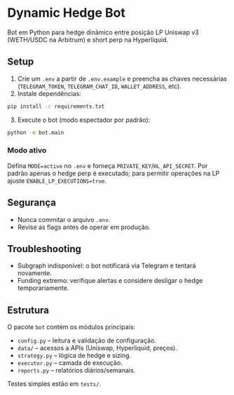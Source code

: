 # Dynamic Hedge Bot

Bot em Python para hedge dinâmico entre posição LP Uniswap v3 (WETH/USDC na Arbitrum) e short perp na Hyperliquid.

## Setup

1. Crie um `.env` a partir de `.env.example` e preencha as chaves necessárias (`TELEGRAM_TOKEN`, `TELEGRAM_CHAT_ID`, `WALLET_ADDRESS`, etc).
2. Instale dependências:

```bash
pip install -r requirements.txt
```

3. Execute o bot (modo espectador por padrão):

```bash
python -m bot.main
```

### Modo ativo

Defina `MODE=active` no `.env` e forneça `PRIVATE_KEY`/`HL_API_SECRET`. Por padrão apenas o hedge perp é executado; para permitir operações na LP ajuste `ENABLE_LP_EXECUTIONS=true`.

## Segurança

- Nunca commitar o arquivo `.env`.
- Revise as flags antes de operar em produção.

## Troubleshooting

- Subgraph indisponível: o bot notificará via Telegram e tentará novamente.
- Funding extremo: verifique alertas e considere desligar o hedge temporariamente.

## Estrutura

O pacote `bot` contém os módulos principais:

- `config.py` – leitura e validação de configuração.
- `data/` – acessos a APIs (Uniswap, Hyperliquid, preços).
- `strategy.py` – lógica de hedge e sizing.
- `executor.py` – camada de execução.
- `reports.py` – relatórios diários/semanais.

Testes simples estão em `tests/`.
